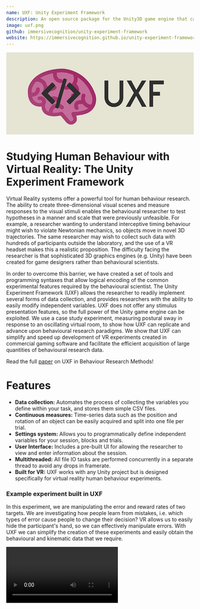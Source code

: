 ```yaml
---
name: UXF: Unity Experiment Framework
description: An open source package for the Unity3D game engine that can be used to assist the development of virtual reality human behaviour experiments.
image: uxf.png
github: immersivecognition/unity-experiment-framework
website: https://immersivecognition.github.io/unity-experiment-framework/
---
```



![](/static/files/uxf-banner.png)

# Studying Human Behaviour with Virtual Reality: The Unity Experiment Framework

Virtual Reality systems offer a powerful tool for human behaviour research. The ability to create three-dimensional visual scenes and measure responses to the visual stimuli enables the behavioural researcher to test hypotheses in a manner and scale that were previously unfeasible. For example, a researcher wanting to understand interceptive timing behaviour might wish to violate Newtonian mechanics, so objects move in novel 3D trajectories. The same researcher may wish to collect such data with hundreds of participants outside the laboratory, and the use of a VR headset makes this a realistic proposition. The difficulty facing the researcher is that sophisticated 3D graphics engines (e.g. Unity) have been created for game designers rather than behavioural scientists.

In order to overcome this barrier, we have created a set of tools and programming syntaxes that allow logical encoding of the common experimental features required by the behavioural scientist. The Unity Experiment Framework (UXF) allows the researcher to readily implement several forms of data collection, and provides researchers with the ability to easily modify independent variables. UXF does not offer any stimulus presentation features, so the full power of the Unity game engine can be exploited. We use a case study experiment, measuring postural sway in response to an oscillating virtual room, to show how UXF can replicate and advance upon behavioural research paradigms. We show that UXF can simplify and speed up development of VR experiments created in commercial gaming software and facilitate the efficient acquisition of large quantities of behavioural research data.

Read the full [paper](https://link.springer.com/article/10.3758%2Fs13428-019-01242-0) on UXF in Behaviour Research Methods!

# Features

* **Data collection:** Automates the process of collecting the variables you define within your task, and stores them simple CSV files.
* **Continuous measures:** Time-series data such as the position and rotation of an object can be easily acquired and split into one file per trial.
* **Settings system:** Allows you to programmatically define independent variables for your session, blocks and trials.
* **User Interface:** Includes a pre-built UI for allowing the researcher to view and enter information about the session.
* **Multithreaded:** All file IO tasks are performed concurrently in a separate thread to avoid any drops in framerate.
* **Built for VR:** UXF works with any Unity project but is designed specifically for virtual reality human behaviour experiments.


### Example experiment built in UXF

In this experiment, we are manipulating the error and reward rates of two targets. We are investigating how people learn from mistakes, i.e. which types of error cause people to change their decision? VR allows us to easily hide the participant's hand, so we can effectively manipulate errors. With UXF we can simplify the creation of these experiments and easily obtain the behavioural and kinematic data that we require.

<video controls>
  <source src="/static/files/uxf-example-task.mp4" type="video/mp4">
  Your browser does not support HTML5 video.
</video>

